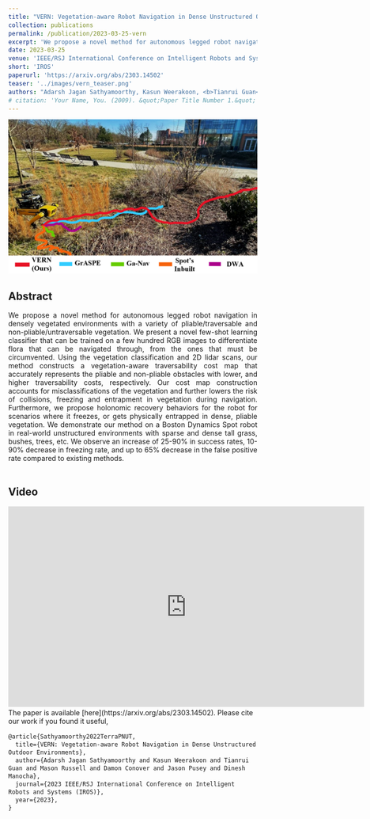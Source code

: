 ```yaml
---
title: "VERN: Vegetation-aware Robot Navigation in Dense Unstructured Outdoor Environments"
collection: publications
permalink: /publication/2023-03-25-vern
excerpt: 'We propose a novel method for autonomous legged robot navigation in densely vegetated environments with a variety of pliable/traversable and non-pliable/untraversable vegetation. We present a novel few-shot learning classifier that can be trained on a few hundred RGB images to differentiate flora that can be navigated through, from the ones that must be circumvented. Using the vegetation classification and 2D lidar scans, our method constructs a vegetation-aware traversability cost map that accurately represents the pliable and non-pliable obstacles with lower, and higher traversability costs, respectively. Our cost map construction accounts for misclassifications of the vegetation and further lowers the risk of collisions, freezing and entrapment in vegetation during navigation. Furthermore, we propose holonomic recovery behaviors for the robot for scenarios where it freezes, or gets physically entrapped in dense, pliable vegetation. We demonstrate our method on a Boston Dynamics Spot robot in real-world unstructured environments with sparse and dense tall grass, bushes, trees, etc. We observe an increase of 25-90% in success rates, 10-90% decrease in freezing rate, and up to 65% decrease in the false positive rate compared to existing methods.'
date: 2023-03-25
venue: 'IEEE/RSJ International Conference on Intelligent Robots and Systems'
short: 'IROS'
paperurl: 'https://arxiv.org/abs/2303.14502'
teaser: '../images/vern_teaser.png'
authors: "Adarsh Jagan Sathyamoorthy, Kasun Weerakoon, <b>Tianrui Guan</b>, Mason Russell, Damon Conover, Jason Pusey, Dinesh Manocha"
# citation: 'Your Name, You. (2009). &quot;Paper Title Number 1.&quot; <i>Journal 1</i>. 1(1).'
---
```

<p style="text-align:center;">
<img src="../images/vern_teaser.png" width="600">
</p>

## Abstract
<div style="text-align: justify">We propose a novel method for autonomous legged robot navigation in densely vegetated environments with a variety of pliable/traversable and non-pliable/untraversable vegetation. We present a novel few-shot learning classifier that can be trained on a few hundred RGB images to differentiate flora that can be navigated through, from the ones that must be circumvented. Using the vegetation classification and 2D lidar scans, our method constructs a vegetation-aware traversability cost map that accurately represents the pliable and non-pliable obstacles with lower, and higher traversability costs, respectively. Our cost map construction accounts for misclassifications of the vegetation and further lowers the risk of collisions, freezing and entrapment in vegetation during navigation. Furthermore, we propose holonomic recovery behaviors for the robot for scenarios where it freezes, or gets physically entrapped in dense, pliable vegetation. We demonstrate our method on a Boston Dynamics Spot robot in real-world unstructured environments with sparse and dense tall grass, bushes, trees, etc. We observe an increase of 25-90% in success rates, 10-90% decrease in freezing rate, and up to 65% decrease in the false positive rate compared to existing methods.</div>
<br>


## Video
<iframe width="720" height="405" src="https://www.youtube.com/embed/Vf3nnm1O5Ao" frameborder="0" allow="accelerometer; autoplay; encrypted-media; gyroscope; picture-in-picture" allowfullscreen></iframe>

<br>
The paper is available [here](https://arxiv.org/abs/2303.14502). Please cite our work if you found it useful,

```
@article{Sathyamoorthy2022TerraPNUT,
  title={VERN: Vegetation-aware Robot Navigation in Dense Unstructured Outdoor Environments}, 
  author={Adarsh Jagan Sathyamoorthy and Kasun Weerakoon and Tianrui Guan and Mason Russell and Damon Conover and Jason Pusey and Dinesh Manocha},
  journal={2023 IEEE/RSJ International Conference on Intelligent Robots and Systems (IROS)},
  year={2023},
}
```
